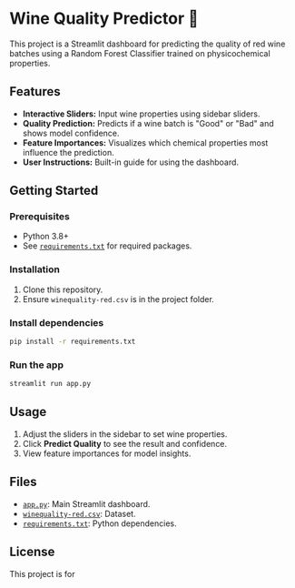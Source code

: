 # Wine Quality Predictor 🍷

This project is a Streamlit dashboard for predicting the quality of red wine batches using a Random Forest Classifier trained on physicochemical properties.

## Features

- **Interactive Sliders:** Input wine properties using sidebar sliders.
- **Quality Prediction:** Predicts if a wine batch is "Good" or "Bad" and shows model confidence.
- **Feature Importances:** Visualizes which chemical properties most influence the prediction.
- **User Instructions:** Built-in guide for using the dashboard.

## Getting Started

### Prerequisites

- Python 3.8+
- See [`requirements.txt`](requirements.txt) for required packages.

### Installation

1. Clone this repository.
2. Ensure `winequality-red.csv` is in the project folder.

### Install dependencies

```sh
pip install -r requirements.txt
```

### Run the app

```sh
streamlit run app.py
```

## Usage

1. Adjust the sliders in the sidebar to set wine properties.
2. Click **Predict Quality** to see the result and confidence.
3. View feature importances for model insights.

## Files

- [`app.py`](app.py): Main Streamlit dashboard.
- [`winequality-red.csv`](winequality-red.csv): Dataset.
- [`requirements.txt`](requirements.txt): Python dependencies.

## License

This project is for